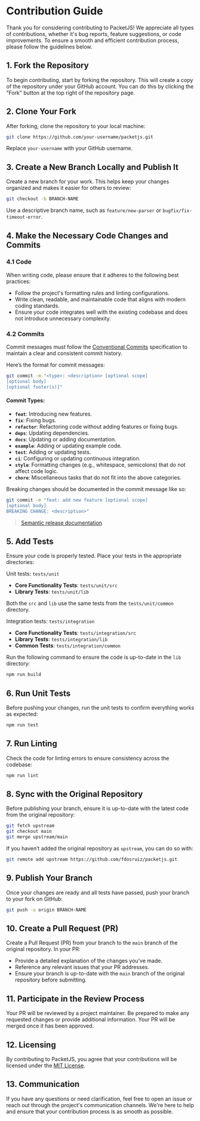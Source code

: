 # Contribution Guide

Thank you for considering contributing to PacketJS! We appreciate all types of contributions, whether it's bug reports,
feature suggestions, or code improvements. To ensure a smooth and efficient contribution process, please follow the
guidelines below.

## 1. Fork the Repository

To begin contributing, start by forking the repository. This will create a copy of the repository under your GitHub
account. You can do this by clicking the "Fork" button at the top right of the repository page.

## 2. Clone Your Fork

After forking, clone the repository to your local machine:

```bash
git clone https://github.com/your-username/packetjs.git
```

Replace `your-username` with your GitHub username.

## 3. Create a New Branch Locally and Publish It

Create a new branch for your work. This helps keep your changes organized and makes it easier for others to review:

```bash
git checkout -b BRANCH-NAME
```

Use a descriptive branch name, such as `feature/new-parser` or `bugfix/fix-timeout-error`.

## 4. Make the Necessary Code Changes and Commits

### 4.1 Code

When writing code, please ensure that it adheres to the following best practices:

- Follow the project's formatting rules and linting configurations.
- Write clean, readable, and maintainable code that aligns with modern coding standards.
- Ensure your code integrates well with the existing codebase and does not introduce unnecessary complexity.

### 4.2 Commits

Commit messages must follow the [Conventional Commits](https://www.conventionalcommits.org/en/v1.0.0/) specification to
maintain a clear and consistent commit history.

Here’s the format for commit messages:

```bash
git commit -m "<type>: <description> [optional scope]
[optional body]
[optional footer(s)]"
```

#### Commit Types:

- **`feat`**: Introducing new features.
- **`fix`**: Fixing bugs.
- **`refactor`**: Refactoring code without adding features or fixing bugs.
- **`deps`**: Updating dependencies.
- **`docs`**: Updating or adding documentation.
- **`example`**: Adding or updating example code.
- **`test`**: Adding or updating tests.
- **`ci`**: Configuring or updating continuous integration.
- **`style`**: Formatting changes (e.g., whitespace, semicolons) that do not affect code logic.
- **`chore`**: Miscellaneous tasks that do not fit into the above categories.

Breaking changes should be documented in the commit message like so:

```bash
git commit -m "feat: add new feature [optional scope]
[optional body]
BREAKING CHANGE: <description>"
```

> [Semantic release documentation](https://github.com/semantic-release/semantic-release)

## 5. Add Tests

Ensure your code is properly tested. Place your tests in the appropriate directories:

Unit tests: `tests/unit`

- **Core Functionality Tests**: `tests/unit/src`
- **Library Tests**: `tests/unit/lib`

Both the `src` and `lib` use the same tests from the `tests/unit/common` directory.

Integration tests: `tests/integration`

- **Core Functionality Tests**: `tests/integration/src`
- **Library Tests**: `tests/integration/lib`
- **Common Tests**: `tests/integration/common`

Run the following command to ensure the code is up-to-date in the `lib` directory:

```bash
npm run build
```

## 6. Run Unit Tests

Before pushing your changes, run the unit tests to confirm everything works as expected:

```bash
npm run test
```

## 7. Run Linting

Check the code for linting errors to ensure consistency across the codebase:

```bash
npm run lint
```

## 8. Sync with the Original Repository

Before publishing your branch, ensure it is up-to-date with the latest code from the original repository:

```bash
git fetch upstream
git checkout main
git merge upstream/main
```

If you haven’t added the original repository as `upstream`, you can do so with:

```bash
git remote add upstream https://github.com/fdosruiz/packetjs.git
```

## 9. Publish Your Branch

Once your changes are ready and all tests have passed, push your branch to your fork on GitHub:

```bash
git push -u origin BRANCH-NAME
```

## 10. Create a Pull Request (PR)

Create a Pull Request (PR) from your branch to the `main` branch of the original repository. In your PR:

- Provide a detailed explanation of the changes you’ve made.
- Reference any relevant issues that your PR addresses.
- Ensure your branch is up-to-date with the `main` branch of the original repository before submitting.

## 11. Participate in the Review Process

Your PR will be reviewed by a project maintainer. Be prepared to make any requested changes or provide additional
information. Your PR will be merged once it has been approved.

## 12. Licensing

By contributing to PacketJS, you agree that your contributions will be licensed under the [MIT License](LICENSE).

## 13. Communication

If you have any questions or need clarification, feel free to open an issue or reach out through the project's
communication channels. We're here to help and ensure that your contribution process is as smooth as possible.
